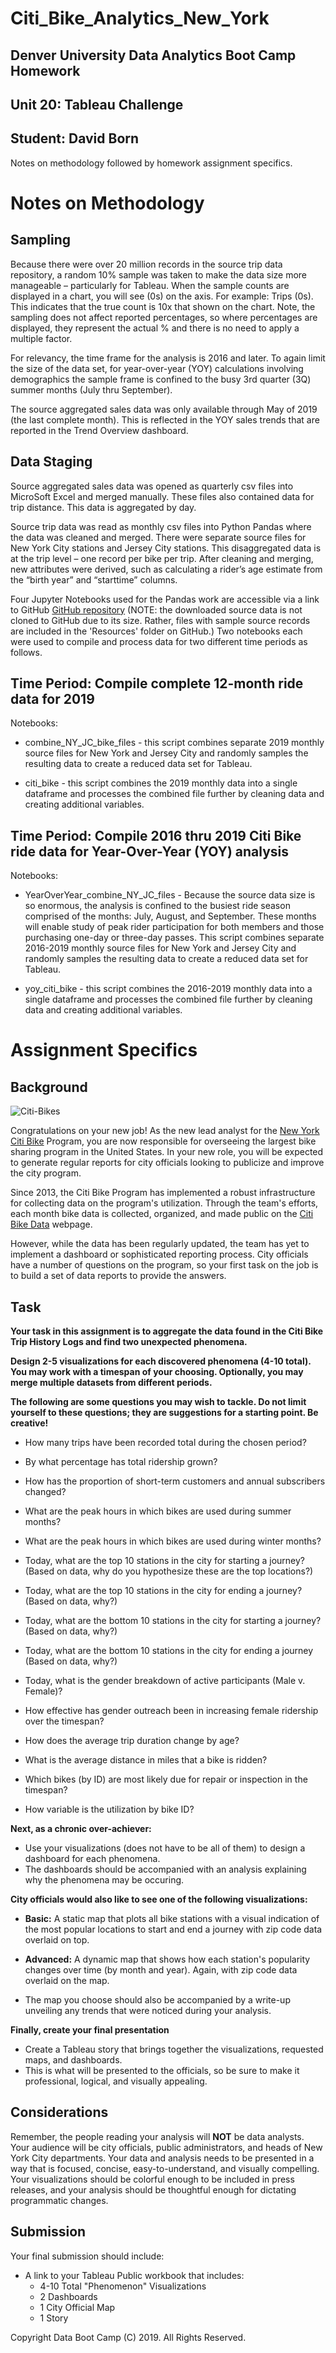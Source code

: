 # Citi_Bike_Analytics_New_York
## Denver University Data Analytics Boot Camp Homework
## Unit 20: Tableau Challenge
## Student: David Born

Notes on methodology followed by homework assignment specifics.

# Notes on Methodology

## Sampling
Because there were over 20 million records in the source trip data repository, a random 10% sample was taken to make the data size more manageable – particularly for Tableau. When the sample counts are displayed in a chart, you will see (0s) on the axis. For example:  Trips (0s). This indicates that the true count is 10x that shown on the chart.  Note, the sampling does not affect reported percentages, so where percentages are displayed, they represent the actual % and there is no need to apply a multiple factor. 

For relevancy, the time frame for the analysis is 2016 and later. To again limit the size of the data set, for year-over-year (YOY) calculations involving demographics the sample frame is confined to the busy 3rd quarter (3Q) summer months (July thru September). 

The source aggregated sales data was only available through May of 2019 (the last complete month).  This is reflected in the YOY sales trends that are reported in the Trend Overview dashboard.

## Data Staging
Source aggregated sales data was opened as quarterly csv files into MicroSoft Excel and merged manually. These files also contained data for trip distance. This data is aggregated by day.

Source trip data was read as monthly csv files into Python Pandas where the data was cleaned and merged. There were separate source files for New York City stations and Jersey City stations. This disaggregated data is at the trip level – one record per bike per trip. After cleaning and merging, new attributes were derived, such as calculating a rider’s age estimate from the “birth year” and “starttime” columns. 

Four Jupyter Notebooks used for the Pandas work are accessible via a link to GitHub [GitHub repository](https://github.com/Borno-CO/Citi_Bike_Analytics_New_York) (NOTE: the downloaded source data is not cloned to GitHub due to its size. Rather, files with sample source records are included in the 'Resources' folder on GitHub.) Two notebooks each were used to compile and process data for two different time periods as follows.

## Time Period: Compile complete 12-month ride data for 2019
Notebooks:  

* combine_NY_JC_bike_files - this script combines separate 2019 monthly source files for New York and Jersey City and randomly samples the resulting data to create a reduced data set for Tableau.

* citi_bike - this script combines the 2019 monthly data into a single dataframe and processes the combined file further by cleaning data and creating additional variables.

## Time Period: Compile 2016 thru 2019 Citi Bike ride data for Year-Over-Year (YOY) analysis
Notebooks:

* YearOverYear_combine_NY_JC_files - Because the source data size is so enormous, the analysis is confined to the busiest ride season comprised of the months: July, August, and September. These months will enable study of peak rider participation for both members and those purchasing one-day or three-day passes. This script combines separate 2016-2019 monthly source files for New York and Jersey City and randomly samples the resulting data to create a reduced data set for Tableau.

* yoy_citi_bike - this script combines the 2016-2019 monthly data into a single dataframe and processes the combined file further by cleaning data and creating additional variables.


# Assignment Specifics

## Background

![Citi-Bikes](Images/citi-bike-station-bikes.jpg)

Congratulations on your new job! As the new lead analyst for the [New York Citi Bike](https://en.wikipedia.org/wiki/Citi_Bike) Program, you are now responsible for overseeing the largest bike sharing program in the United States. In your new role, you will be expected to generate regular reports for city officials looking to publicize and improve the city program.

Since 2013, the Citi Bike Program has implemented a robust infrastructure for collecting data on the program's utilization. Through the team's efforts, each month bike data is collected, organized, and made public on the [Citi Bike Data](https://www.citibikenyc.com/system-data) webpage.

However, while the data has been regularly updated, the team has yet to implement a dashboard or sophisticated reporting process. City officials have a number of questions on the program, so your first task on the job is to build a set of data reports to provide the answers.

## Task

**Your task in this assignment is to aggregate the data found in the Citi Bike Trip History Logs and find two unexpected phenomena.** 

**Design 2-5 visualizations for each discovered phenomena (4-10 total). You may work with a timespan of your choosing. Optionally, you may merge multiple datasets from different periods.** 

**The following are some questions you may wish to tackle. Do not limit yourself to these questions; they are suggestions for a starting point. Be creative!**

* How many trips have been recorded total during the chosen period?

* By what percentage has total ridership grown?

* How has the proportion of short-term customers and annual subscribers changed?

* What are the peak hours in which bikes are used during summer months?

* What are the peak hours in which bikes are used during winter months?

* Today, what are the top 10 stations in the city for starting a journey? (Based on data, why do you hypothesize these are the top locations?)

* Today, what are the top 10 stations in the city for ending a journey? (Based on data, why?)

* Today, what are the bottom 10 stations in the city for starting a journey? (Based on data, why?)

* Today, what are the bottom 10 stations in the city for ending a journey (Based on data, why?)

* Today, what is the gender breakdown of active participants (Male v. Female)?

* How effective has gender outreach been in increasing female ridership over the timespan?

* How does the average trip duration change by age?

* What is the average distance in miles that a bike is ridden?

* Which bikes (by ID) are most likely due for repair or inspection in the timespan?

* How variable is the utilization by bike ID?

**Next, as a chronic over-achiever:**

* Use your visualizations (does not have to be all of them) to design a dashboard for each phenomena.
* The dashboards should be accompanied with an analysis explaining why the phenomena may be occuring. 

**City officials would also like to see one of the following visualizations:**

* **Basic:** A static map that plots all bike stations with a visual indication of the most popular locations to start and end a journey with zip code data overlaid on top.

* **Advanced:** A dynamic map that shows how each station's popularity changes over time (by month and year). Again, with zip code data overlaid on the map.

* The map you choose should also be accompanied by a write-up unveiling any trends that were noticed during your analysis.

**Finally, create your final presentation**

* Create a Tableau story that brings together the visualizations, requested maps, and dashboards.
* This is what will be presented to the officials, so be sure to make it professional, logical, and visually appealing. 

## Considerations

Remember, the people reading your analysis will **NOT** be data analysts. Your audience will be city officials, public administrators, and heads of New York City departments. Your data and analysis needs to be presented in a way that is focused, concise, easy-to-understand, and visually compelling. Your visualizations should be colorful enough to be included in press releases, and your analysis should be thoughtful enough for dictating programmatic changes. 

## Submission 

Your final submission should include:

* A link to your Tableau Public workbook that includes: 
  * 4-10 Total "Phenomenon" Visualizations 
  * 2 Dashboards
  * 1 City Official Map
  * 1 Story 

Copyright
Data Boot Camp (C) 2019. All Rights Reserved.
